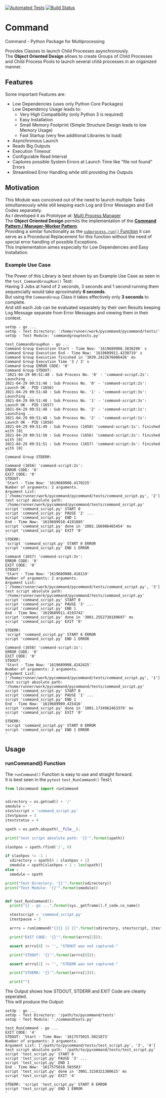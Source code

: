 [![Automated Tests](https://github.com/bodo-hugo-barwich/pycommand/actions/workflows/python-package.yml/badge.svg)](https://github.com/bodo-hugo-barwich/pycommand/actions/workflows/python-package.yml) [![Build Status](https://travis-ci.com/bodo-hugo-barwich/pycommand.svg?branch=master)](https://travis-ci.com/bodo-hugo-barwich/pycommand)

# Command

Command - Python Package for Multiprocessing

Provides Classes to launch Child Processes asynchronously.\
The **Object Oriented Design** allows to create Groups of Child Processes and Child Process Pools to launch several child processes in an organized manner.

## Features
Some important Features are:
* Low Dependencies (uses only Python Core Packages)\
  Low Dependency Usage leads to:
  	* Very High Compatibility (only Python 3 is required)
  	* Easy Installation
	* Small Memory Footprint (Simple Structure Design leads to low Memory Usage)
	* Fast Startup (very few additional Libraries to load)
* Asynchronous Launch
* Reads Big Outputs
* Execution Timeout
* Configurable Read Interval
* Captures possible System Errors at Launch Time like "file not found" Errors
* Streamlined Error Handling while still providing the Outputs

## Motivation
This Module was conceived out of the need to launch multiple Tasks simultaneously while still keeping each Log and Error Messages and Exit Codes separately. \
As I developed it as Prototype at:
[Multi Process Manager](https://stackoverflow.com/questions/50177534/why-do-pipes-from-child-processes-break-sometimes-and-sometimes-not)\
The **Object Oriented Design** permits the implementation of the **[Command Pattern / Manager-Worker Pattern](https://en.wikipedia.org/wiki/Command_pattern)**.\
Providing a similar functionality as the [`subprocess.run()` Function](https://docs.python.org/3/library/subprocess.html#subprocess.run) it can serve as a Procedural Replacement for this function without the need of special error handling of possible Exceptions. \
This implementation aimes especially for Low Dependencies and Easy Installation.

### Example Use Case
The Power of this Library is best shown by an Example Use Case as seen in the `test_CommandGroupRun()` Test:\
Having 3 Jobs at hand of 2 seconds, 3 seconds and 1 second running them sequencially would take aproximately **6 seconds**.\
But using the `CommandGroup` Class it takes effectively only **3 seconds** to complete.\
And still each Job can be evaluated separately by their own Results keeping Log Message separate from Error Messages and viewing them in their context.
```text
setUp - go ...
setUp - Test Directory: '/home/runner/work/pycommand/pycommand/tests/'
setUp - Test Module: 'commandgrouptests.py'

test_CommandGroupRun - go ...
Command Group Execution Start - Time Now: '1619689908.3838296' s
Command Group Execution End - Time Now: '1619689911.4230719' s
Command Group Execution finished in '3039.2422676086426' ms
Command Group Execution Time '3 / 3' s
Command Group ERROR CODE: '0'
Command Group STDOUT:
'2021-04-29 09:51:48 : Sub Process No. '0' - 'command-script:2s': Launching ...
2021-04-29 09:51:48 : Sub Process No. '0' - 'command-script:2s': Launch OK - PID (1656)
2021-04-29 09:51:48 : Sub Process No. '1' - 'command-script:3s': Launching ...
2021-04-29 09:51:48 : Sub Process No. '1' - 'command-script:3s': Launch OK - PID (1657)
2021-04-29 09:51:48 : Sub Process No. '2' - 'command-script:1s': Launching ...
2021-04-29 09:51:48 : Sub Process No. '2' - 'command-script:1s': Launch OK - PID (1658)
2021-04-29 09:51:49 : Sub Process (1658) 'command-script:1s': finished with [0]
2021-04-29 09:51:50 : Sub Process (1656) 'command-script:2s': finished with [0]
2021-04-29 09:51:51 : Sub Process (1657) 'command-script:3s': finished with [0]
'
Command Group STDERR:
''
Command (1656) 'command-script:2s':
ERROR CODE: '0'
EXIT CODE: '0'
STDOUT:
'Start - Time Now: '1619689908.4170215'
Number of arguments: 2 arguments.
Argument List: ['/home/runner/work/pycommand/pycommand/tests/command_script.py', '2']
test script absolute path: '/home/runner/work/pycommand/pycommand/tests/command_script.py'
script 'command_script.py' START 0
script 'command_script.py' PAUSE '2' ...
script 'command_script.py' END 1
End - Time Now: '1619689910.4191885'
script 'command_script.py' done in '2002.166986465454' ms
script 'command_script.py' EXIT '0'
'
STDERR:
'script 'command_script.py' START 0 ERROR
script 'command_script.py' END 1 ERROR
'
Command (1657) 'command-script:3s':
ERROR CODE: '0'
EXIT CODE: '0'
STDOUT:
'Start - Time Now: '1619689908.418119'
Number of arguments: 2 arguments.
Argument List: ['/home/runner/work/pycommand/pycommand/tests/command_script.py', '3']
test script absolute path: '/home/runner/work/pycommand/pycommand/tests/command_script.py'
script 'command_script.py' START 0
script 'command_script.py' PAUSE '3' ...
script 'command_script.py' END 1
End - Time Now: '1619689911.4193742'
script 'command_script.py' done in '3001.2552738189697' ms
script 'command_script.py' EXIT '0'
'
STDERR:
'script 'command_script.py' START 0 ERROR
script 'command_script.py' END 1 ERROR
'
Command (1658) 'command-script:1s':
ERROR CODE: '0'
EXIT CODE: '0'
STDOUT:
'Start - Time Now: '1619689908.4242425'
Number of arguments: 2 arguments.
Argument List: ['/home/runner/work/pycommand/pycommand/tests/command_script.py', '1']
test script absolute path: '/home/runner/work/pycommand/pycommand/tests/command_script.py'
script 'command_script.py' START 0
script 'command_script.py' PAUSE '1' ...
script 'command_script.py' END 1
End - Time Now: '1619689909.425416'
script 'command_script.py' done in '1001.1734962463379' ms
script 'command_script.py' EXIT '0'
'
STDERR:
'script 'command_script.py' START 0 ERROR
script 'command_script.py' END 1 ERROR
'
```

## Usage
### runCommand() Function
The `runCommand()` Function is easy to use and straight forward.\
It is best seen in the `pytest` `test_RunCommand()` Test:\
```python
from libcommand import runCommand


sdirectory = os.getcwd() + '/'
smodule = ''
stestscript = 'command_script.py'
itestpause = 3
iteststatus = 4

spath = os.path.abspath(__file__);

print("test script absolute path: '{}'".format(spath))

slashpos = spath.rfind('/', 0)

if slashpos != -1 :
  sdirectory = spath[0 : slashpos + 1]
  smodule = spath[slashpos + 1 : len(spath)]
else :
  smodule = spath

print("Test Directory: '{}'".format(sdirectory))
print("Test Module: '{}'".format(smodule))


def test_RunCommand():
  print("{} - go ...".format(sys._getframe().f_code.co_name))

  stestscript = 'command_script.py'
  itestpause = 3

  arrrs = runCommand("{}{} {} {}".format(sdirectory, stestscript, itestpause, iteststatus))

  print("EXIT CODE: '{}'".format(arrrs[2]));

  assert arrrs[0] != '', "STDOUT was not captured."

  print("STDOUT: '{}'".format(arrrs[0]));

  assert arrrs[1] != '', "STDERR was not captured."

  print("STDERR: '{}'".format(arrrs[1]));

  print("")


```

The Output shows how STDOUT, STDERR and EXIT Code are cleanly seperated.\
This will produce the Output:
```text
setUp - go ...
setUp - Test Directory: '/path/to/pycommand/tests'
setUp - Test Module: './commandtests.py'

test_RunCommand - go ...
EXIT CODE: '4'
STDOUT: 'Start - Time Now: '1617575015.5021873'
Number of arguments: 3 arguments.
Argument List: ['/path/to/pycommand/tests/test_script.py', '3', '4']
test script absolute path: '/path/to/pycommand/tests/test_script.py'
script 'test_script.py' START 0
script 'test_script.py' PAUSE '3' ...
script 'test_script.py' END 1
End - Time Now: '1617575018.503503'
script 'test_script.py' done in '3001.3158321380615' ms
script 'test_script.py' EXIT '4'
'
STDERR: 'script 'test_script.py' START 0 ERROR
script 'test_script.py' END 1 ERROR
'
```
